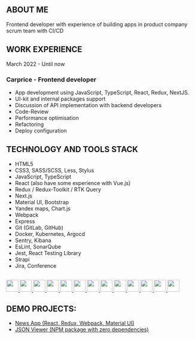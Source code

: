 ## ABOUT ME
Frontend developer with experience of building apps in product company scrum team with CI/CD

## WORK EXPERIENCE
March 2022 - Until now
### Carprice - Frontend developer
- App development using JavaScript, TypeScript, React, Redux, NextJS.
- UI-kit and internal packages support
- Discussion of API implementation with backend developers
- Code-Review
- Performance optimisation
- Refactoring
- Deploy configuration

## TECHNOLOGY AND TOOLS STACK
- HTML5
- CSS3, SASS/SCSS, Less, Stylus
- JavaScript, TypeScript
- React (also have some experience with Vue.js)
- Redux / Redux-Toolkit / RTK Query
- Next.js
- Material UI, Bootstrap
- Yandex maps, Chart.js
- Webpack
- Express
- Git (GitLab, GitHub)
- Docker, Kubernetes, Argocd
- Sentry, Kibana
- EsLint, SonarQube
- Jest, React Testing Library
- Strapi
- Jira, Conference

<h2></h2>
<a href= https://github.com/?tab=repositories&q=&type=&language=html&sort= > <img width ='32px' height='32px' src ='https://raw.githubusercontent.com/rahulbanerjee26/githubAboutMeGenerator/main/icons/html.svg'> </a>
<a href= https://github.com/?tab=repositories&q=&type=&language=css&sort= > <img width ='32px' height='32px' src ='https://raw.githubusercontent.com/rahulbanerjee26/githubAboutMeGenerator/main/icons/css.svg'> </a>
<a href= https://github.com/?tab=repositories&q=&type=&language=sass&sort= > <img width ='32px' height='32px' src ='https://raw.githubusercontent.com/rahulbanerjee26/githubAboutMeGenerator/main/icons/sass.svg'> </a>
<a href= https://github.com/?tab=repositories&q=&type=&language=javascript&sort= > <img width ='32px' height='32px' src ='https://raw.githubusercontent.com/rahulbanerjee26/githubAboutMeGenerator/main/icons/javascript.svg'> </a>
<a href= https://github.com/?tab=repositories&q=&type=&language=typescript&sort= > <img width ='32px' height='32px' src ='https://raw.githubusercontent.com/rahulbanerjee26/githubAboutMeGenerator/main/icons/typescript.svg'> </a>
<a href= https://github.com/?tab=repositories&q=&type=&language=reactjs&sort= > <img width ='32px' height='32px' src ='https://raw.githubusercontent.com/rahulbanerjee26/githubAboutMeGenerator/main/icons/reactjs.svg'> </a>
<a href= https://github.com/?tab=repositories&q=&type=&language=redux&sort= > <img width ='32px' height='32px' src ='https://raw.githubusercontent.com/rahulbanerjee26/githubAboutMeGenerator/main/icons/redux.svg'> </a>
<a href= https://github.com/?tab=repositories&q=&type=&language=nextjs&sort= > <img width ='32px' height='32px' src ='https://raw.githubusercontent.com/rahulbanerjee26/githubAboutMeGenerator/main/icons/nextjs.svg'> </a>
<a href= https://github.com/?tab=repositories&q=&type=&language=webpack&sort= > <img width ='32px' height='32px' src ='https://raw.githubusercontent.com/rahulbanerjee26/githubAboutMeGenerator/main/icons/webpack.svg'> </a>
<a href= https://github.com/?tab=repositories&q=&type=&language=git&sort= > <img width ='32px' height='32px' src ='https://raw.githubusercontent.com/rahulbanerjee26/githubAboutMeGenerator/main/icons/git.svg'> </a>
<a href= https://github.com/?tab=repositories&q=&type=&language=kubernetes&sort= > <img width ='32px' height='32px' src ='https://raw.githubusercontent.com/rahulbanerjee26/githubAboutMeGenerator/main/icons/kubernetes.svg'> </a>
<a href= https://github.com/?tab=repositories&q=&type=&language=jest&sort= > <img width ='32px' height='32px' src ='https://raw.githubusercontent.com/rahulbanerjee26/githubAboutMeGenerator/main/icons/jest.svg'> </a>
<a href= https://github.com/?tab=repositories&q=&type=&language=chartjs&sort= > <img width ='32px' height='32px' src ='https://raw.githubusercontent.com/rahulbanerjee26/githubAboutMeGenerator/main/icons/chartjs.svg'> </a>


## DEMO PROJECTS:
- [News App (React, Redux, Webpack, Material UI)](https://github.com/Alejandro-Vas/news-app)
- [JSON Viewer (NPM package with zero dependencies)](https://github.com/Alejandro-Vas/JSON-viewer)
